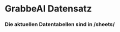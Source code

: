 







































































































































































































































# GrabbeAI Datensatz





### Die aktuellen Datentabellen sind in /sheets/


